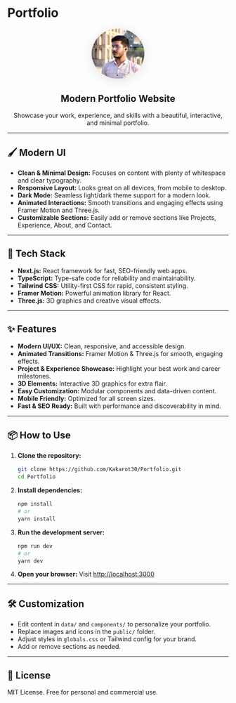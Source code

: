 # Portfolio

<div align="center">
  <img src="https://raw.githubusercontent.com/Kakarot30/Portfolio/main/public/profile.jpg" alt="Portfolio Banner" width="120" style="border-radius: 50%; box-shadow: 0 4px 24px rgba(0,0,0,0.1);" />
  <h2>Modern Portfolio Website</h2>
  <p>Showcase your work, experience, and skills with a beautiful, interactive, and minimal portfolio.</p>
</div>

---

## 🖌️ Modern UI

- **Clean & Minimal Design:** Focuses on content with plenty of whitespace and clear typography.
- **Responsive Layout:** Looks great on all devices, from mobile to desktop.
- **Dark Mode:** Seamless light/dark theme support for a modern look.
- **Animated Interactions:** Smooth transitions and engaging effects using Framer Motion and Three.js.
- **Customizable Sections:** Easily add or remove sections like Projects, Experience, About, and Contact.

---

## 🚀 Tech Stack

- **Next.js:** React framework for fast, SEO-friendly web apps.
- **TypeScript:** Type-safe code for reliability and maintainability.
- **Tailwind CSS:** Utility-first CSS for rapid, consistent styling.
- **Framer Motion:** Powerful animation library for React.
- **Three.js:** 3D graphics and creative visual effects.

---

## ✨ Features

- **Modern UI/UX:** Clean, responsive, and accessible design.
- **Animated Transitions:** Framer Motion & Three.js for smooth, engaging effects.
- **Project & Experience Showcase:** Highlight your best work and career milestones.
- **3D Elements:** Interactive 3D graphics for extra flair.
- **Easy Customization:** Modular components and data-driven content.
- **Mobile Friendly:** Optimized for all screen sizes.
- **Fast & SEO Ready:** Built with performance and discoverability in mind.

---

## 📦 How to Use

1. **Clone the repository:**
   ```bash
   git clone https://github.com/Kakarot30/Portfolio.git
   cd Portfolio
   ```
2. **Install dependencies:**
   ```bash
   npm install
   # or
   yarn install
   ```
3. **Run the development server:**
   ```bash
   npm run dev
   # or
   yarn dev
   ```
4. **Open your browser:**
   Visit [http://localhost:3000](http://localhost:3000)

---

## 🛠️ Customization

- Edit content in `data/` and `components/` to personalize your portfolio.
- Replace images and icons in the `public/` folder.
- Adjust styles in `globals.css` or Tailwind config for your brand.
- Add or remove sections as needed.

---

## 📄 License

MIT License. Free for personal and commercial use.

